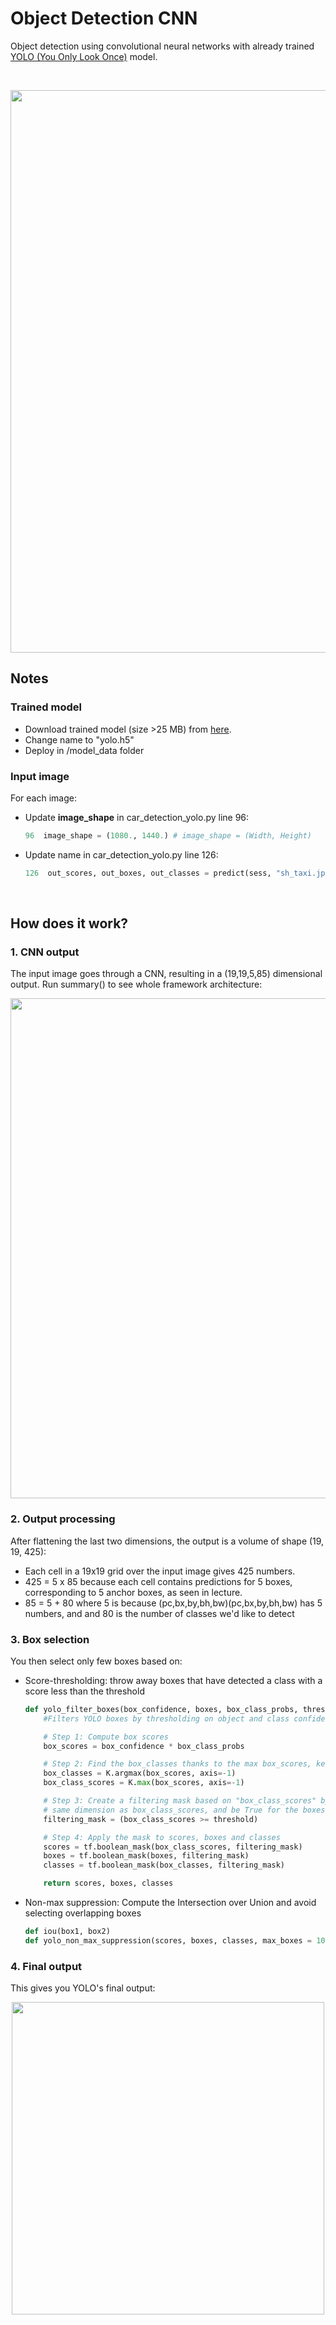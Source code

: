 # Object Detection CNN
Object detection using convolutional neural networks with already trained <a href="https://pjreddie.com/darknet/yolo/">YOLO (You Only Look Once)</a> model.

<br/>
<p align="center"><img src="https://user-images.githubusercontent.com/24521991/33061502-553d2b4e-ced7-11e7-9a11-3e60e576d180.png" width="900"></p>

## Notes

### Trained model
<ul>
<li>Download trained model (size >25 MB) from <a href="https://pjreddie.com/media/files/yolo-voc.weights">here</a>.</li>
<li>Change name to "yolo.h5"</li>
<li>Deploy in /model_data folder</li>
</ul>

### Input image
For each image:
<ul>
<li>Update <b>image_shape</b> in car_detection_yolo.py line 96:</li>
  
```python
96  image_shape = (1080., 1440.) # image_shape = (Width, Height)
```

<li>Update name in car_detection_yolo.py line 126:</li>

```python
126  out_scores, out_boxes, out_classes = predict(sess, "sh_taxi.jpg") # name = "sh_taxi.jpg"
```

</ul>

<br/>

## How does it work?

### 1. CNN output
The input image goes through a CNN, resulting in a (19,19,5,85) dimensional output. Run summary() to see whole framework architecture:
  <p align="center"><img src="https://user-images.githubusercontent.com/24521991/33063083-5dbc7662-cedc-11e7-81d7-2eac598352a8.png" width="800"></p>

### 2. Output processing
After flattening the last two dimensions, the output is a volume of shape (19, 19, 425):    
<ul>
<li>Each cell in a 19x19 grid over the input image gives 425 numbers.</li>
<li>425 = 5 x 85 because each cell contains predictions for 5 boxes, corresponding to 5 anchor boxes, as seen in lecture.</li>
<li>85 = 5 + 80 where 5 is because  (pc,bx,by,bh,bw)(pc,bx,by,bh,bw)  has 5 numbers, and and 80 is the number of classes we'd like to detect</li>
</ul>

### 3. Box selection
You then select only few boxes based on:
  <ul>
  <li>Score-thresholding: throw away boxes that have detected a class with a score less than the threshold</li> 
  
  ```python  
  def yolo_filter_boxes(box_confidence, boxes, box_class_probs, threshold = .6):
      #Filters YOLO boxes by thresholding on object and class confidence.

      # Step 1: Compute box scores
      box_scores = box_confidence * box_class_probs

      # Step 2: Find the box_classes thanks to the max box_scores, keep track of the corresponding score
      box_classes = K.argmax(box_scores, axis=-1)
      box_class_scores = K.max(box_scores, axis=-1)

      # Step 3: Create a filtering mask based on "box_class_scores" by using "threshold". The mask should have the
      # same dimension as box_class_scores, and be True for the boxes you want to keep (with probability >= threshold)
      filtering_mask = (box_class_scores >= threshold)

      # Step 4: Apply the mask to scores, boxes and classes
      scores = tf.boolean_mask(box_class_scores, filtering_mask)
      boxes = tf.boolean_mask(boxes, filtering_mask)
      classes = tf.boolean_mask(box_classes, filtering_mask)

      return scores, boxes, classes
  ```

  <li>Non-max suppression: Compute the Intersection over Union and avoid selecting overlapping boxes</li>
  
  ```python
  def iou(box1, box2)
  def yolo_non_max_suppression(scores, boxes, classes, max_boxes = 10, iou_threshold = 0.5)
  ```
  
  </ul>


### 4. Final output
This gives you YOLO's final output:
<p align="center"><img src="https://user-images.githubusercontent.com/24521991/33065240-42b8b860-cee3-11e7-9cef-b219a932d1df.png" width="500"></p>

